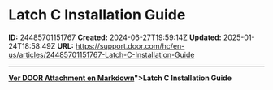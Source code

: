 # Latch C Installation Guide

**ID:** 24485701151767
**Created:** 2024-06-27T19:59:14Z
**Updated:** 2025-01-24T18:58:49Z
**URL:** https://support.door.com/hc/en-us/articles/24485701151767-Latch-C-Installation-Guide

---

<p><strong><span class="wysiwyg-underline"><a href="https://support.door.com/hc/article_attachments/24485666587287

> 📄 **Contenido extraído:** [Ver DOOR Attachment en Markdown](./24485666587287_DOOR_Attachment_extracted.md)">Latch C Installation Guide</a></span></strong></p>
